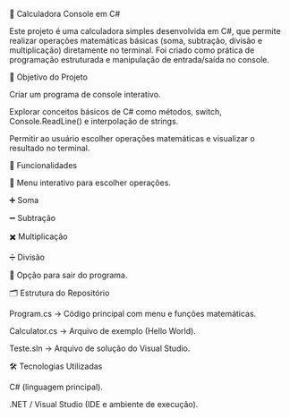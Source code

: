 🧮 Calculadora Console em C#

Este projeto é uma calculadora simples desenvolvida em C#, que permite realizar operações matemáticas básicas (soma, subtração, divisão e multiplicação) diretamente no terminal.
Foi criado como prática de programação estruturada e manipulação de entrada/saída no console.

🚀 Objetivo do Projeto

Criar um programa de console interativo.

Explorar conceitos básicos de C# como métodos, switch, Console.ReadLine() e interpolação de strings.

Permitir ao usuário escolher operações matemáticas e visualizar o resultado no terminal.

📖 Funcionalidades

📌 Menu interativo para escolher operações.

➕ Soma

➖ Subtração

✖️ Multiplicação

➗ Divisão

🚪 Opção para sair do programa.

🗂️ Estrutura do Repositório

Program.cs → Código principal com menu e funções matemáticas.

Calculator.cs → Arquivo de exemplo (Hello World).

Teste.sln → Arquivo de solução do Visual Studio.

🛠️ Tecnologias Utilizadas

C# (linguagem principal).

.NET / Visual Studio (IDE e ambiente de execução).

